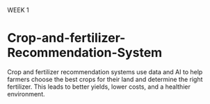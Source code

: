 WEEK 1 
# Crop-and-fertilizer-Recommendation-System
Crop and fertilizer recommendation systems use data and AI to help farmers choose the best crops for their land and determine the right fertilizer. This leads to better yields, lower costs, and a healthier environment.
